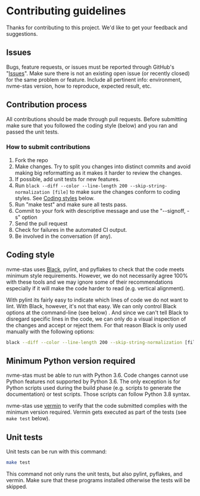 # Contributing guidelines

Thanks for contributing to this project. We'd like to get your feedback and suggestions.

## Issues

Bugs, feature requests, or issues must be reported through GitHub's "[Issues](https://github.com/linux-nvme/nvme-stas/issues)". Make sure there is not an existing open issue (or recently closed) for the same problem or feature. Include all pertinent info: environment, nvme-stas version, how to reproduce, expected result, etc.

## Contribution process

All contributions should be made through pull requests. Before submitting make sure that you followed the coding style (below) and you ran and passed the unit tests.

### How to submit contributions

1. Fork the repo
2. Make changes. Try to split you changes into distinct commits and avoid making big reformatting as it makes it harder to review the changes.
3. If possible, add unit tests for new features.
4. Run `black --diff --color --line-length 200 --skip-string-normalization [file]` to make sure the changes conform to coding styles. See [Coding styles]() below.
5. Run "make test" and make sure all tests pass.
6. Commit to your fork with descriptive message and use the "--signoff, -s" option
7. Send the pull request
8. Check for failures in the automated CI output.
9. Be involved in the conversation (if any).

## Coding style

nvme-stas uses [Black](https://black.readthedocs.io/en/stable/), pylint, and pyflakes to check that the code meets minimum style requirements. However, we do not necessarily agree 100% with these tools and we may ignore some of their recommendations especially if it will make the code harder to read (e.g. vertical alignment). 

With pylint its fairly easy to indicate which lines of code we do not want to lint. With Black, however, it's not that easy. We can only control Black options at the command-line (see below) . And since we can't tell Black to disregard specific lines in the code, we can only do a visual inspection of the changes and accept or reject them. For that reason Black is only used manually with the following options:

```bash
black --diff --color --line-length 200 --skip-string-normalization [file or directory]
```

## Minimum Python version required

nvme-stas must be able to run with Python 3.6. Code changes cannot use Python features not supported by Python 3.6. The only exception is for Python scripts used during the build phase (e.g. scripts to generate the documentation) or test scripts. Those scripts can follow Python 3.8 syntax.

nvme-stas use [vermin](https://pypi.org/project/vermin/) to verify that the code submitted complies with the minimum version required. Vermin gets executed as part of the tests (see `make test` below).

## Unit tests

Unit tests can be run with this command:

```bash
make test
```

This command not only runs the unit tests, but also pylint, pyflakes, and vermin. Make sure that these programs installed otherwise the tests will be skipped.
